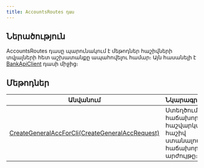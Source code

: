 ```yaml
---
title: AccountsRoutes դաս
---
```


<div class="version-block" data-product-id="bank" data-version="250626.000, 250929.000" markdown="1">


## Ներածություն

AccountsRoutes դասը պարունակում է մեթոդներ հաշիվների տվյալների հետ աշխատանքը ապահովելու համար։
Այն հասանելի է [BankApiClient](../types/BankApiClient.md) դասի միջից։

## Մեթոդներ

| Անվանում | Նկարագրություն |
|----------|----------------|
| [CreateGeneralAccForCli(CreateGeneralAccRequest)](AccountsRoutes/CreateGeneralAccForCli.md) | Ստեղծում է հաճախորդի հաշվարկային հաշիվ ստանալով հաճախորդին և արժույթը։ |

</div>
